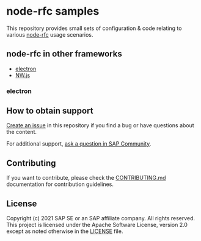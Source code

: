 # node-rfc samples  <!-- omit in toc -->

This repository provides small sets of configuration & code relating to various [node-rfc](https://github.com/SAP/node-rfc) usage scenarios.

## node-rfc in other frameworks

- [electron](./frameworks/electron-quick-start)
- [NW.js](./frameworks/nwjs-quick-start)

### electron
## How to obtain support

[Create an issue](https://github.com/SAP-samples/node-rfc-samples/issues) in this repository if you find a bug or have questions about the content.

For additional support, [ask a question in SAP Community](https://answers.sap.com/questions/ask.html).

## Contributing

If you want to contribute, please check the [CONTRIBUTING.md](CONTRIBUTING.md) documentation for contribution guidelines.

## License

Copyright (c) 2021 SAP SE or an SAP affiliate company. All rights reserved. This project is licensed under the Apache Software License, version 2.0 except as noted otherwise in the [LICENSE](LICENSES/Apache-2.0.txt) file.


